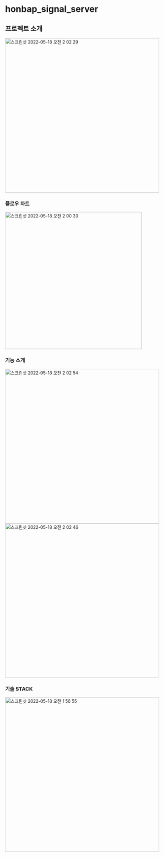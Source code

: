 # honbap_signal_server
## 프로젝트 소개 
<img width="500" alt="스크린샷 2022-05-18 오전 2 02 29" src="https://user-images.githubusercontent.com/52239056/168870407-5b911965-4c09-4337-a956-0d1120bc05c5.png">





### 플로우 차트
<img width="444" alt="스크린샷 2022-05-18 오전 2 00 30" src="https://user-images.githubusercontent.com/52239056/168869892-876a1bcf-4c44-4a0c-87a8-f290c7e2b3ce.png">



### 기능 소개
<img width="500" alt="스크린샷 2022-05-18 오전 2 02 54" src="https://user-images.githubusercontent.com/52239056/168870294-255368cd-37f3-4d1f-82d0-f779446a4150.png">

<img width="500" alt="스크린샷 2022-05-18 오전 2 02 46" src="https://user-images.githubusercontent.com/52239056/168870340-7f72e833-9113-4ccd-b5c7-593971acd6cf.png">

### 기술 STACK


<img width="500" alt="스크린샷 2022-05-18 오전 1 56 55" src="https://user-images.githubusercontent.com/52239056/168869283-5a0c1159-b5d9-4760-be24-929c24a57804.png">
 
